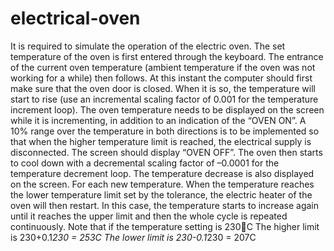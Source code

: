 # electrical-oven
It is required to simulate the operation of the electric oven. The set temperature of the oven 
is first entered through the keyboard. The entrance of the current oven temperature 
(ambient temperature if the oven was not working for a while) then follows. At this instant 
the computer should first make sure that the oven door is closed. When it is so, the 
temperature will start to rise (use an incremental scaling factor of 0.001 for the temperature 
increment loop). The oven temperature needs to be displayed on the screen while it is 
incrementing, in addition to an indication of the “OVEN ON”. A 10% range over the 
temperature in both directions is to be implemented so that when the higher temperature 
limit is reached, the electrical supply is disconnected. The screen should display “OVEN 
OFF”. The oven then starts to cool down with a decremental scaling factor of –0.0001 for 
the temperature decrement loop. The temperature decrease is also displayed on the screen. 
For each new temperature. When the temperature reaches the lower temperature limit set 
by the tolerance, the electric heater of the oven will then restart. In this case, the 
temperature starts to increase again until it reaches the upper limit and then the whole cycle 
is repeated continuously.
Note that if the temperature setting is 230C
The higher limit is 230+0.1*230 = 253C
The lower limit is 230-0.1*230 = 207C
